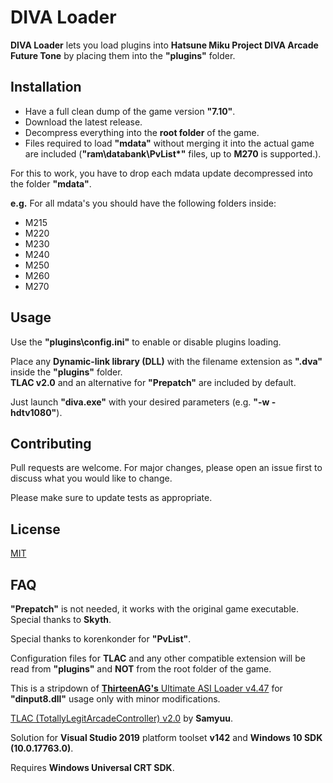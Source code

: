 # DIVA Loader

**DIVA Loader** lets you load plugins into **Hatsune Miku Project DIVA Arcade Future Tone** by placing them into the **"plugins"** folder.

## Installation

* Have a full clean dump of the game version **"7.10"**.
* Download the latest release.
* Decompress everything into the **root folder** of the game.
* Files required to load **"mdata"** without merging it into the actual game are included (**"ram\databank\PvList*"** files, up to **M270** is supported.).

For this to work, you have to drop each mdata update decompressed into the folder **"mdata\"**.

**e.g.** For all mdata's you should have the following folders inside:
  * M215
  * M220
  * M230
  * M240
  * M250
  * M260
  * M270

## Usage

Use the **"plugins\config.ini"** to enable or disable plugins loading.

Place any **Dynamic-link library (DLL)** with the filename extension as **".dva"** inside the **"plugins"** folder.\
**TLAC v2.0** and an alternative for **"Prepatch"** are included by default.

Just launch **"diva.exe"** with your desired parameters (e.g. **"-w -hdtv1080"**).

## Contributing
Pull requests are welcome. For major changes, please open an issue first to discuss what you would like to change.

Please make sure to update tests as appropriate.

## License
[MIT](https://choosealicense.com/licenses/mit/)

## FAQ

**"Prepatch"** is not needed, it works with the original game executable. Special thanks to **Skyth**.

Special thanks to korenkonder for **"PvList"**.

Configuration files for **TLAC** and any other compatible extension will be read from **"plugins\"** and **NOT** from the root folder of the game.

This is a stripdown of [**ThirteenAG's** Ultimate ASI Loader v4.47](https://github.com/ThirteenAG/Ultimate-ASI-Loader/) for **"dinput8.dll"** usage only with minor modifications.

[TLAC (TotallyLegitArcadeController) v2.0](https://github.com/samyuu/TotallyLegitArcadeController) by **Samyuu**.

Solution for **Visual Studio 2019** platform toolset **v142** and **Windows 10 SDK (10.0.17763.0)**.

Requires **Windows Universal CRT SDK**.
